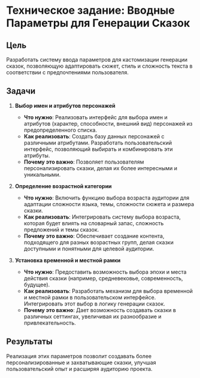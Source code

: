 # Техническое задание: Вводные Параметры для Генерации Сказок

## Цель
Разработать систему ввода параметров для кастомизации генерации сказок, позволяющую адаптировать сюжет, стиль и сложность текста в соответствии с предпочтениями пользователя.

## Задачи

1. **Выбор имен и атрибутов персонажей**
   - **Что нужно**: Реализовать интерфейс для выбора имен и атрибутов (характер, способности, внешний вид) персонажей из предопределенного списка.
   - **Как реализовать**: Создать базу данных персонажей с различными атрибутами. Разработать пользовательский интерфейс, позволяющий выбирать и комбинировать эти атрибуты.
   - **Почему это важно**: Позволяет пользователям персонализировать сказки, делая их более интересными и уникальными.

2. **Определение возрастной категории**
   - **Что нужно**: Включить функцию выбора возраста аудитории для адаптации сложности языка, темы, сложности сюжета и размера сказки.  
   - **Как реализовать**: Интегрировать систему выбора возраста, которая будет влиять на словарный запас, сложность предложений и темы сказок.
   - **Почему это важно**: Обеспечивает создание контента, подходящего для разных возрастных групп, делая сказки доступными и понятными для целевой аудитории.

3. **Установка временной и местной рамки**
   - **Что нужно**: Предоставить возможность выбора эпохи и места действия сказки (например, средневековье, современность, будущее).
   - **Как реализовать**: Разработать механизм для выбора временной и местной рамки в пользовательском интерфейсе. Интегрировать этот выбор в логику генерации сказок.
   - **Почему это важно**: Дает возможность создавать сказки в различных сеттингах, увеличивая их разнообразие и привлекательность.

## Результаты
Реализация этих параметров позволит создавать более персонализированные и захватывающие сказки, улучшая пользовательский опыт и расширяя аудиторию проекта.